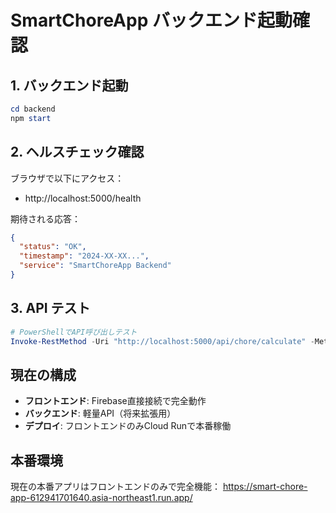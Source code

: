 # SmartChoreApp バックエンド起動確認

## 1. バックエンド起動
```powershell
cd backend
npm start
```

## 2. ヘルスチェック確認
ブラウザで以下にアクセス：
- http://localhost:5000/health

期待される応答：
```json
{
  "status": "OK",
  "timestamp": "2024-XX-XX...",
  "service": "SmartChoreApp Backend"
}
```

## 3. API テスト
```powershell
# PowerShellでAPI呼び出しテスト
Invoke-RestMethod -Uri "http://localhost:5000/api/chore/calculate" -Method POST -ContentType "application/json" -Body '{}'
```

## 現在の構成
- **フロントエンド**: Firebase直接接続で完全動作
- **バックエンド**: 軽量API（将来拡張用）
- **デプロイ**: フロントエンドのみCloud Runで本番稼働

## 本番環境
現在の本番アプリはフロントエンドのみで完全機能：
https://smart-chore-app-612941701640.asia-northeast1.run.app/
